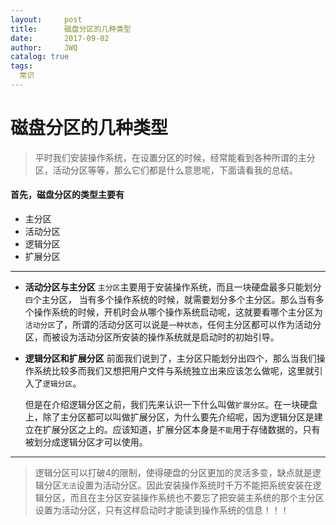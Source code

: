 ```yaml
---
layout:     post
title:      磁盘分区的几种类型
date:       2017-09-02
author:     JWQ
catalog: true
tags:
  常识
---
```


# 磁盘分区的几种类型
> 平时我们安装操作系统，在设置分区的时候，经常能看到各种所谓的主分区，活动分区等等，那么它们都是什么意思呢，下面请看我的总结。

#### 首先，磁盘分区的类型主要有
 * 主分区
 * 活动分区
 * 逻辑分区
 * 扩展分区
***
* **活动分区与主分区**
 `主分区`主要用于安装操作系统，而且一块硬盘最多只能划分`四`个主分区，
当有多个操作系统的时候，就需要划分多个主分区。那么当有多个操作系统的时候，开机时会从哪个操作系统启动呢，这就要看哪个主分区为`活动分区`了，所谓的活动分区可以说是`一种状态`，任何主分区都可以作为活动分区，而被设为活动分区所安装的操作系统就是启动时的初始引导。

* **逻辑分区和扩展分区**
 前面我们说到了，主分区只能划分出四个，那么当我们操作系统比较多而我们又想把用户文件与系统独立出来应该怎么做呢，这里就引入了`逻辑分区`。

    但是在介绍逻辑分区之前，我们先来认识一下什么叫做`扩展分区`。在一块硬盘上，除了主分区都可以叫做扩展分区，为什么要先介绍呢，因为逻辑分区是建立在扩展分区之上的。应该知道，扩展分区本身是`不能`用于存储数据的，只有被划分成逻辑分区才可以使用。
***
>逻辑分区可以打破4的限制，使得硬盘的分区更加的灵活多变，缺点就是逻辑分区`无法`设置为活动分区。因此安装操作系统时千万不能把系统安装在逻辑分区，而且在主分区安装操作系统也不要忘了把安装主系统的那个主分区设置为活动分区，只有这样启动时才能读到操作系统的信息！！！




